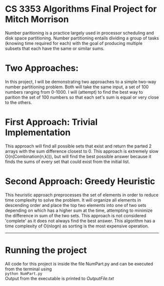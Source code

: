 # CS 3353 Algorithms Final Project for Mitch Morrison <br>

Number paritioning is a practice largely used in processor scheduling and disk space partitioning. Number partitioning entails dividing a group of tasks (knowing time required for each) with the goal of producing multiple subsets that each have the same or similar sums.

# <b>Two Approaches:</b><br>
In this project, I will be demonstrating two approaches to a simple two-way number partitioning problem. Both will take the same input, a set of 100 numbers ranging from 0-1000. I will (attempt) to find the best way to parition the set of 100 numbers so that each set's sum is equal or very close to the others. 

# <b>First Approach: Trivial Implementation </b><br>
This approach will find all possible sets that exist and return the parted 2 arrays with the sum difference closest to 0. This approach is extremely slow O(n(Combination(n,k))), but will find the best possible answer because it finds the sums of every set that could exist from the initial list.

# <b>Second Approach: Greedy Heuristic </b><br>
This heuristic approach preprocesses the set of elements in order to reduce time complexity to solve the problem. It will organize all elements in descending order and place the top two elements into one of two sets depending on which has a higher sum at the time, attempting to minimize the difference in sum of the two sets. This approach is not considered 'complete' as it does not always find the best answer. This algorithm has a time complexity of O(nlogn) as sorting is the most expensive operation.

----------------------------------------------------------------------------------------

# <b>Running the project</b><br>
All code for this project is inside the file NumPart.py and can be executed from the terminal using 
<br>```python NumPart.py``` <br>
Output from the executable is printed to <i>OutputFile.txt</i>
